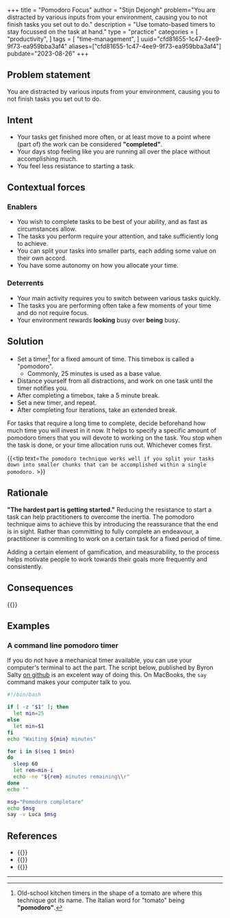 +++
title = "Pomodoro Focus"
author = "Stijn Dejongh"
problem="You are distracted by various inputs from your environment, causing you to not finish tasks you set out to do."
description = "Use tomato-based timers to stay focussed on the task at hand."
type = "practice"
categories = [
    "productivity",
]
tags = [
    "time-management",
]
uuid="cfd81655-1c47-4ee9-9f73-ea959bba3af4"
aliases=["cfd81655-1c47-4ee9-9f73-ea959bba3af4"]
pubdate="2023-08-26"
+++

## Problem statement

You are distracted by various inputs from your environment, causing you to not finish tasks you set out to do.

## Intent

* Your tasks get finished more often, or at least move to a point where (part of) the work can be considered  __"completed"__.
* Your days stop feeling like you are running all over the place without accomplishing much.
* You feel less resistance to starting a task.

## Contextual forces

### Enablers

* You wish to complete tasks to be best of your ability, and as fast as circumstances allow.
* The tasks you perform require your attention, and take sufficiently long to achieve.
* You can split your tasks into smaller parts, each adding some value on their own accord.
* You have some autonomy on how you allocate your time.

### Deterrents

* Your main activity requires you to switch between various tasks quickly.
* The tasks you are performing often take a few moments of your time and do not require focus.
* Your environment rewards __looking__ busy over __being__ busy.

## Solution

* Set a timer[^0] for a fixed amount of time. This timebox is called a "pomodoro".
    * Commonly, 25 minutes is used as a base value.
* Distance yourself from all distractions, and work on one task until the timer notifies you.
* After completing a timebox, take a 5 minute break.
* Set a new timer, and repeat.
* After completing four iterations, take an extended break.

For tasks that require a long time to complete, decide beforehand how much time you will invest in it now.
It helps to specify a specific amount of pomodoro timers that you will devote to working on the task. You stop when the task is done, or 
your time allocation runs out. Whichever comes first.


{{<tip text=`The pomodoro technique works well if you split your tasks down into smaller chunks that can be accomplished within a single 
pomodoro.` >}}

## Rationale

__"The hardest part is getting started."__ Reducing the resistance to start a task can help practitioners to overcome the inertia.
The pomodoro technique aims to achieve this by introducing the reassurance that the end is in sight.
Rather than committing to fully complete an endeavour, a practitioner is commiting to work on a certain task for a fixed period of time.

Adding a certain element of gamification, and measurability, to the process helps motivate people to work towards their goals more frequently
and consistently.

## Consequences

{{<stub text="">}}

## Examples

### A command line pomodoro timer

If you do not have a mechanical timer available, you can use your computer's terminal to act the part.
The script below, published by Byron Salty [on github](https://github.com/byronsalty/pom/blob/main/pom) is an excelent way of doing this.
On MacBooks, the `say` command makes your computer talk to you.

```bash
#!/bin/bash

if [ -z "$1" ]; then
  let min=25 
else
  let min=$1
fi
echo "Waiting ${min} minutes"

for i in $(seq 1 $min)
do
  sleep 60  
  let rem=min-i
  echo -ne "${rem} minutes remaining\\r"
done
echo ""

msg="Pomodoro completare"
echo $msg
say -v Luca $msg
```

## References

* {{<reference author="Cirillo, F."
  year="2013"
  title="The Pomodoro Technique"
  publisher="FC Garage GmbH"
  isbn="9783981567908"
  link="https://www.goodreads.com/book/show/18482790-the-pomodoro-technique" >}}
* {{<reference author="Salty B."
  year="2023"
  title="A simple Pomodoro CLI"
  site="dev.to"
  link="https://dev.to/byronsalty/a-simple-pomodoro-cli-48p0" >}}
* {{<reference author="Ünver, Ö."
  year="2023"
  title="Productivity Tips for Folks with ADD"
  site="youtube.com/@MindYourOwnRevisions"
  link="https://www.youtube.com/watch?v=pVLETEecnG4&list=PLb_RIH-LKllK_e60yYfB_76oBeuG1OCjw&index=23" >}}

---

[^0]: Old-school kitchen timers in the shape of a tomato are where this technique got its name. The Italian word for "tomato" being __"pomodoro"__. 